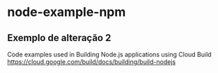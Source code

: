 # node-example-npm

## Exemplo de alteração 2

Code examples used in Building Node.js applications using Cloud Build
https://cloud.google.com/build/docs/building/build-nodejs
